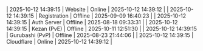 | 2025-10-12 14:39:15 | Website | Online | 2025-10-12 14:39:12 |
| 2025-10-12 14:39:15 | Registration | Offline | 2025-09-09 16:40:23 |
| 2025-10-12 14:39:15 | Auth Server | Offline | 2025-08-18 09:33:31 |
| 2025-10-12 14:39:15 | Kezan (PvE) | Offline | 2025-10-11 12:51:30 |
| 2025-10-12 14:39:15 | Gurubashi (PvP) | Offline | 2025-08-23 21:44:06 |
| 2025-10-12 14:39:15 | Cloudflare | Online | 2025-10-12 14:39:12 |
